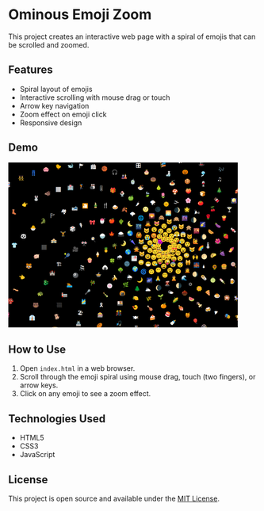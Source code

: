 # Ominous Emoji Zoom

This project creates an interactive web page with a spiral of emojis that can be scrolled and zoomed.

## Features

- Spiral layout of emojis
- Interactive scrolling with mouse drag or touch
- Arrow key navigation
- Zoom effect on emoji click
- Responsive design

## Demo

![Demo of Ominous Emoji Zoom](demo.png)

## How to Use

1. Open `index.html` in a web browser.
2. Scroll through the emoji spiral using mouse drag, touch (two fingers), or arrow keys.
3. Click on any emoji to see a zoom effect.

## Technologies Used

- HTML5
- CSS3
- JavaScript

## License

This project is open source and available under the [MIT License](LICENSE).
